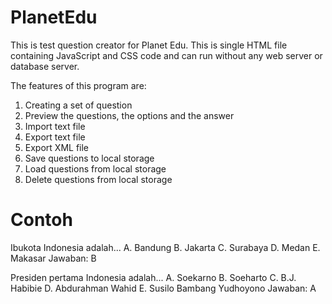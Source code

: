 # PlanetEdu
This is test question creator for Planet Edu. This is single HTML file containing JavaScript and CSS code and can run without any web server or database server.

The features of this program are:

1. Creating a set of question
2. Preview the questions, the options and the answer
3. Import text file
4. Export text file
5. Export XML file
6. Save questions to local storage
7. Load questions from local storage
8. Delete questions from local storage


# Contoh
Ibukota Indonesia adalah...
A. Bandung
B. Jakarta
C. Surabaya
D. Medan
E. Makasar
Jawaban: B

Presiden pertama Indonesia adalah...
A. Soekarno
B. Soeharto
C. B.J. Habibie
D. Abdurahman Wahid
E. Susilo Bambang Yudhoyono
Jawaban: A
